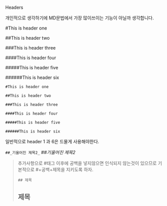 Headers

개인적으로 생각하기에 MD문법에서 가장 많이쓰이는 기능이 아닐까 생각합니다.


#This is header one

##This is header two

###This is header three

####This is header four

#####This is header five

######This is header six

```
#This is header one

##This is header two

###This is header three

####This is header four

#####This is header five

######This is header six
```

일반적으로 header 1 과 6은 드물게 사용해야한다.

```##_기울어진 제목2_```
##_기울어진 제목2_

> 추가사항으로 #태그 이후에 공백을 넣지않으면 인식되지 않는것이 있으므로
> 기본적으로 #+공백+제목을 지키도록 하자.
> ```
>## 제목
>```
>## 제목